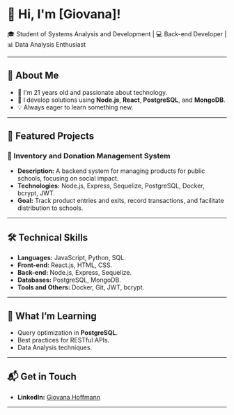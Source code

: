 # 👋 Hi, I'm [Giovana]!

🎓 Student of Systems Analysis and Development | 💻 Back-end Developer | 📊 Data Analysis Enthusiast

---

## 🌟 About Me
- 🎂 I'm 21 years old and passionate about technology.
- 🚀 I develop solutions using **Node.js**, **React**, **PostgreSQL**, and **MongoDB**.
- 💡 Always eager to learn something new.

---

## 🚧 Featured Projects
### 🎯 Inventory and Donation Management System
- **Description:** A backend system for managing products for public schools, focusing on social impact.
- **Technologies:** Node.js, Express, Sequelize, PostgreSQL, Docker, bcrypt, JWT.
- **Goal:** Track product entries and exits, record transactions, and facilitate distribution to schools.

---

## 🛠️ Technical Skills
- **Languages:** JavaScript, Python, SQL.
- **Front-end:** React.js, HTML, CSS.
- **Back-end:** Node.js, Express, Sequelize.
- **Databases:** PostgreSQL, MongoDB.
- **Tools and Others:** Docker, Git, JWT, bcrypt.

---

## 🌱 What I’m Learning
- Query optimization in **PostgreSQL**.
- Best practices for RESTful APIs.
- Data Analysis techniques.

---

## 📬 Get in Touch
- **LinkedIn:** [Giovana Hoffmann](https://www.linkedin.com/in/giovana-hoffmann-a53987255)

---
